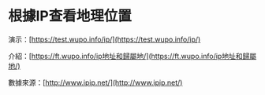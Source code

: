 # 根據IP查看地理位置

演示：[https://test.wupo.info/ip/](https://test.wupo.info/ip/)

介紹：[https://ft.wupo.info/ip地址和歸屬地/](https://ft.wupo.info/ip地址和歸屬地/)

數據來源：[http://www.ipip.net/](http://www.ipip.net/)
